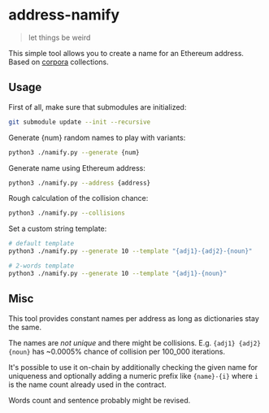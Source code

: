 # address-namify

> let things be weird

This simple tool allows you to create a name for an Ethereum address.
Based on [corpora](https://github.com/dariusk/corpora) collections.

## Usage
First of all, make sure that submodules are initialized:
```bash
git submodule update --init --recursive
```

Generate {num} random names to play with variants:
```bash
python3 ./namify.py --generate {num}
```

Generate name using Ethereum address:
```bash
python3 ./namify.py --address {address}
```

Rough calculation of the collision chance:
```bash
python3 ./namify.py --collisions
```

Set a custom string template:
```bash
# default template
python3 ./namify.py --generate 10 --template "{adj1}-{adj2}-{noun}"

# 2-words template
python3 ./namify.py --generate 10 --template "{adj1}-{noun}"
```
## Misc

This tool provides constant names per address as long as dictionaries stay the same.

The names are *not unique* and there might be collisions. E.g. `{adj1} {adj2} {noun}` has ~0.0005% chance of collision per 100_000 iterations. 

It's possible to use it on-chain by additionally checking the given name for uniqueness 
and optionally adding a numeric prefix like `{name}-{i}` where `i` is the name count already used in the contract.   

Words count and sentence probably might be revised.
